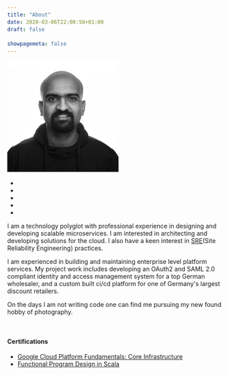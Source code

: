 ```yaml
---
title: "About"
date: 2020-03-06T22:00:58+01:00
draft: false

showpagemeta: false
---
```


<div class="about-display padded-bottom">
<div class ="padded-bottom">
<img src="/img/headshot.jpg" alt="Author Image" class="headshot"> <br />
</div>

<ul class="nav-links">
    <li><a href="https://github.com/utsavgupta"><i class="fab fa-github fa-lg"></i></a></li>
    <li><a href="https://linkedin.com/in/utsav-gupta"><i class="fab fa-linkedin fa-lg"></i></a></li>
    <li><a href="https://stackoverflow.com/users/520209/utsav"><i class="fab fa-stack-overflow fa-lg"></i></a></li> 
    <li><a href="mailto:mail@utsavgupta.in"><i class="fas fa-envelope fa-lg"></i></a></li> 
    <li><a href="/public_key.txt"><i class="fas fa-key fa-lg"></i></a></li>
</ul>
</div>

I am a technology polyglot with professional experience in designing and developing scalable microservices. I am interested in architecting and developing solutions for the cloud. I also have a keen interest in [SRE](https://landing.google.com/sre/)(Site Reliability Engineering) practices.

I am experienced in building and maintaining enterprise level platform services. My project work includes developing an OAuth2 and SAML 2.0 compliant identity and access management system for a top German wholesaler, and a custom built ci/cd platform for one of Germany's largest discount retailers.

On the days I am not writing code one can find me pursuing my new found hobby of photography.

<br/>

#### Certifications
- [Google Cloud Platform Fundamentals: Core Infrastructure](https://www.coursera.org/account/accomplishments/verify/S9RULTPCBRDB)
- [Functional Program Design in Scala](https://www.coursera.org/account/accomplishments/verify/EZMFM4SG6FGD)

